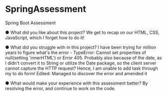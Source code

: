 # SpringAssessment
Spring Boot Assessment


●  	What did you like about this project?
We get to recap on our HTML, CSS, JavaScript, which I forget how to do it! 

●  	What did you struggle with in this project?
I have been trying for million years to figure what's the error - TypeError: Cannot set properties of null(setting 'innerHTML') or Error 405. 
Probably also because of the date, as I didn't convert it to String or utilize the Date package, so the client server cannot capture the HTTP request? Hence, I am unable to add task through my to do form!
Edited: Managed to discover the error and amended it

●  	What would make your experience with this assessment better?
By resolving the error, and continue to work on the code.
